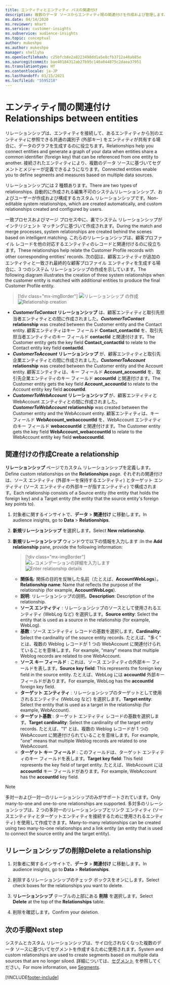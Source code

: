```yaml
---
title: エンティティとエンティティ パスの関連付け
description: 複数のデータ ソースからエンティティ間の関連付けを作成および管理します。
ms.date: 04/14/2020
ms.reviewer: mhart
ms.service: customer-insights
ms.subservice: audience-insights
ms.topic: conceptual
author: mukeshpo
ms.author: mukeshpo
manager: shellyha
ms.openlocfilehash: c25bfcb8e2a8223498dd1a5e8cfb3712a40ab85e
ms.sourcegitcommit: bae40184312ab27b95c140a044875c2daea37951
ms.translationtype: HT
ms.contentlocale: ja-JP
ms.lasthandoff: 03/15/2021
ms.locfileid: "5595218"
---
```

# <a name="relationships-between-entities"></a><span data-ttu-id="fb393-103">エンティティ間の関連付け</span><span class="sxs-lookup"><span data-stu-id="fb393-103">Relationships between entities</span></span>

<span data-ttu-id="fb393-104">リレーションシップは、エンティティを接続して、あるエンティティから別のエンティティに参照できる共通の識別子 (外部キー) をエンティティが共有する場合に、データのグラフを生成するのに役立ちます。</span><span class="sxs-lookup"><span data-stu-id="fb393-104">Relationships help you connect entities and generate a graph of your data when entities share a common identifier (foreign key) that can be referenced from one entity to another.</span></span> <span data-ttu-id="fb393-105">接続されたエンティティにより、複数のデータ ソースに基づいてセグメントとメジャーが定義できるようになります。</span><span class="sxs-lookup"><span data-stu-id="fb393-105">Connected entities enable you to define segments and measures based on multiple data sources.</span></span>

<span data-ttu-id="fb393-106">リレーションシップには 2 種類あります。</span><span class="sxs-lookup"><span data-stu-id="fb393-106">There are two types of relationships.</span></span> <span data-ttu-id="fb393-107">自動的に作成される編集不可のシステムリレーションシップ、およびユーザーが作成および構成するカスタム リレーションシップです。</span><span class="sxs-lookup"><span data-stu-id="fb393-107">Non-editable system relationships, which are created automatically, and custom relationships created and configured by users.</span></span>

<span data-ttu-id="fb393-108">一致プロセスおよびマージ プロセス中に、裏でシステム リレーションシップがインテリジェント マッチングに基づいて作成されます。</span><span class="sxs-lookup"><span data-stu-id="fb393-108">During the match and merge processes, system relationships are created behind the scenes based on intelligent matching.</span></span> <span data-ttu-id="fb393-109">これらのリレーションシップは、顧客プロファイル レコードを他の対応するエンティティのレコードと関連付けるのに役立ちます。</span><span class="sxs-lookup"><span data-stu-id="fb393-109">These relationships help relate the Customer Profile records with other corresponding entities' records.</span></span> <span data-ttu-id="fb393-110">次の図は、顧客エンティティが追加のエンティティと一致され最終的な顧客プロファイル エンティティを生成する場合に、3 つのシステム リレーションシップの作成を示しています。</span><span class="sxs-lookup"><span data-stu-id="fb393-110">The following diagram illustrates the creation of three system relationships when the customer entity is matched with additional entities to produce the final Customer Profile entity.</span></span>

> [!div class="mx-imgBorder"]
> <span data-ttu-id="fb393-111">![リレーションシップ の作成](media/relationships-entities-merge.png "リレーションシップ の作成")</span><span class="sxs-lookup"><span data-stu-id="fb393-111">![Relationship creation](media/relationships-entities-merge.png "Relationship creation")</span></span>

- <span data-ttu-id="fb393-112">***CustomerToContact* リレーションシップ** は、顧客エンティティと取引先担当者エンティティとの間に作成されました。</span><span class="sxs-lookup"><span data-stu-id="fb393-112">***CustomerToContact* relationship** was created between the Customer entity and the Contact entity.</span></span> <span data-ttu-id="fb393-113">顧客エンティティはキー フィールド **Contact_contactId** を、取引先担当者エンティティのキー フィールド **contactId** と関連付けます。</span><span class="sxs-lookup"><span data-stu-id="fb393-113">The Customer entity gets the key field **Contact_contactId** to relate to the Contact entity key field **contactId**.</span></span>
- <span data-ttu-id="fb393-114">***CustomerToAccount* リレーションシップ** が、顧客エンティティと取引先企業エンティティとの間に作成されました。</span><span class="sxs-lookup"><span data-stu-id="fb393-114">***CustomerToAccount* relationship** was created between the Customer entity and the Account entity.</span></span> <span data-ttu-id="fb393-115">顧客エンティティは、キー フィールド **Account_accountId** を、取引先企業エンティティのキー フィールド **accountId** と関連付けます。</span><span class="sxs-lookup"><span data-stu-id="fb393-115">The Customer entity gets the key field **Account_accountId** to relate to the Account entity key field **accountId**.</span></span>
- <span data-ttu-id="fb393-116">***CustomerToWebAccount* リレーションシップ** が、顧客エンティティと WebAccount エンティティとの間に作成されました。</span><span class="sxs-lookup"><span data-stu-id="fb393-116">***CustomerToWebAccount* relationship** was created between the Customer entity and the WebAccount entity.</span></span> <span data-ttu-id="fb393-117">顧客エンティティは、キー フィールド **WebAccount_webaccountId** を、WebAccount エンティティのキー フィールド **webaccountId** と関連付けます。</span><span class="sxs-lookup"><span data-stu-id="fb393-117">The Customer entity gets the key field **WebAccount_webaccountId** to relate to the WebAccount entity key field **webaccountId**.</span></span>

## <a name="create-a-relationship"></a><span data-ttu-id="fb393-118">関連付けの作成</span><span class="sxs-lookup"><span data-stu-id="fb393-118">Create a relationship</span></span>

<span data-ttu-id="fb393-119">**リレーションシップ** ページでカスタム リレーションシップを定義します。</span><span class="sxs-lookup"><span data-stu-id="fb393-119">Define custom relationships on the **Relationships** page.</span></span> <span data-ttu-id="fb393-120">それぞれの関連付けは、ソース エンティティ (外部キーを保持するエンティティ) とターゲット エンティティ (ソース エンティティの外部キーが指すエンティティ) で構成されます。</span><span class="sxs-lookup"><span data-stu-id="fb393-120">Each relationship consists of a Source entity (the entity that holds the foreign key) and a Target entity (the entity that the source entity's foreign key points to).</span></span>

1. <span data-ttu-id="fb393-121">対象者に関するインサイトで、**データ** > **関連付け** に移動します。</span><span class="sxs-lookup"><span data-stu-id="fb393-121">In audience insights, go to **Data** > **Relationships**.</span></span>

2. <span data-ttu-id="fb393-122">**新規リレーションシップ** を選択します。</span><span class="sxs-lookup"><span data-stu-id="fb393-122">Select **New relationship**.</span></span>

3. <span data-ttu-id="fb393-123">**新規リレーションシップ** ウィンドウで以下の情報を入力します :</span><span class="sxs-lookup"><span data-stu-id="fb393-123">In the **Add relationship** pane, provide the following information:</span></span>

   > [!div class="mx-imgBorder"]
   > <span data-ttu-id="fb393-124">![レコメンデーションの詳細を入力します](media/relationships-add.png "レコメンデーション詳細の入力")</span><span class="sxs-lookup"><span data-stu-id="fb393-124">![Enter relationship details](media/relationships-add.png "Enter relationship details")</span></span>

   - <span data-ttu-id="fb393-125">**関係名**: 関係の目的を反映した名前（たとえば、**AccountWebLogs**）。</span><span class="sxs-lookup"><span data-stu-id="fb393-125">**Relationship name**: Name that reflects the purpose of the relationship (for example, **AccountWebLogs**).</span></span>
   - <span data-ttu-id="fb393-126">**説明**: リレーションシップの説明。</span><span class="sxs-lookup"><span data-stu-id="fb393-126">**Description**: Description of the relationship.</span></span>
   - <span data-ttu-id="fb393-127">**ソース エンティティ** : リレーションシップのソースとして使用されるエンティティ (WebLog など) を選択します。</span><span class="sxs-lookup"><span data-stu-id="fb393-127">**Source entity**: Select the entity that is used as a source in the relationship (for example, WebLog).</span></span>
   - <span data-ttu-id="fb393-128">**基数** : ソース エンティティ レコードの基数を選択します。</span><span class="sxs-lookup"><span data-stu-id="fb393-128">**Cardinality**: Select the cardinality of the source entity records.</span></span> <span data-ttu-id="fb393-129">たとえば、"多く" とは、複数の Weblog レコードが 1 つの WebAccount に関連付けられていることを意味します。</span><span class="sxs-lookup"><span data-stu-id="fb393-129">For example, "many" means that multiple Weblog records are related to one WebAccount.</span></span>
   - <span data-ttu-id="fb393-130">**ソース キー フィールド** : これは、ソース エンティティの外部キー フィールドを表します。</span><span class="sxs-lookup"><span data-stu-id="fb393-130">**Source key field**: This represents the foreign key field in the source entity.</span></span> <span data-ttu-id="fb393-131">たとえば、WebLog には **accountId** 外部キー フィールドがあります。</span><span class="sxs-lookup"><span data-stu-id="fb393-131">For example, WebLog has the **accountId** foreign key field.</span></span>
   - <span data-ttu-id="fb393-132">**ターゲット エンティティ** : リレーションシップのターゲットとして使用されるエンティティ (WebLog など) を選択します。</span><span class="sxs-lookup"><span data-stu-id="fb393-132">**Target entity**: Select the entity that is used as a target in the relationship (for example, WebAccount).</span></span>
   - <span data-ttu-id="fb393-133">**ターゲット基数** : ターゲット エンティティ レコードの基数を選択します。</span><span class="sxs-lookup"><span data-stu-id="fb393-133">**Target cardinality**: Select the cardinality of the target entity records.</span></span> <span data-ttu-id="fb393-134">たとえば、"1" とは、複数の Weblog レコードが 1 つの WebAccount に関連付けられていることを意味します。</span><span class="sxs-lookup"><span data-stu-id="fb393-134">For example, "one" means that multiple Weblog records are related to one WebAccount.</span></span>
   - <span data-ttu-id="fb393-135">**ターゲット キー フィールド** : このフィールドは、ターゲット エンティティのキー フィールドを表します。</span><span class="sxs-lookup"><span data-stu-id="fb393-135">**Target key field**: This field represents the key field of target entity.</span></span> <span data-ttu-id="fb393-136">たとえば、WebAccount には **accountId** キー フィールドがあります。</span><span class="sxs-lookup"><span data-stu-id="fb393-136">For example, WebAccount has the **accountId** key field.</span></span>

> [!NOTE]
> <span data-ttu-id="fb393-137">多対一および一対一のリレーションシップのみがサポートされています。</span><span class="sxs-lookup"><span data-stu-id="fb393-137">Only many-to-one and one-to-one relationships are supported.</span></span> <span data-ttu-id="fb393-138">多対多のリレーションシップは、2 つの多対一のリレーションシップとリンク エンティティ (ソースエンティティとターゲットエンティティを接続するために使用されるエンティティ) を使用して作成できます。</span><span class="sxs-lookup"><span data-stu-id="fb393-138">Many-to-many relationships can be created using two many-to-one relationships and a link entity (an entity that is used to connect the source entity and the target entity).</span></span>

## <a name="delete-a-relationship"></a><span data-ttu-id="fb393-139">リレーションシップの削除</span><span class="sxs-lookup"><span data-stu-id="fb393-139">Delete a relationship</span></span>

1. <span data-ttu-id="fb393-140">対象者に関するインサイトで、**データ** > **関連付け** に移動します。</span><span class="sxs-lookup"><span data-stu-id="fb393-140">In audience insights, go to **Data** > **Relationships**.</span></span>

2. <span data-ttu-id="fb393-141">削除するリレーションシップのチェック ボックスをオンにします。</span><span class="sxs-lookup"><span data-stu-id="fb393-141">Select check boxes for the relationships you want to delete.</span></span>

3. <span data-ttu-id="fb393-142">**リレーションシップ** テーブルの上部にある **削除** を選択します。</span><span class="sxs-lookup"><span data-stu-id="fb393-142">Select **Delete** at the top of the **Relationships** table.</span></span>

4. <span data-ttu-id="fb393-143">削除を確認します。</span><span class="sxs-lookup"><span data-stu-id="fb393-143">Confirm your deletion.</span></span>

## <a name="next-step"></a><span data-ttu-id="fb393-144">次の手順</span><span class="sxs-lookup"><span data-stu-id="fb393-144">Next step</span></span>

<span data-ttu-id="fb393-145">システムとカスタム リレーションシップは、サイロ化されなくなった複数のデータ ソースに基づいてセグメントを作成するために使用されます。</span><span class="sxs-lookup"><span data-stu-id="fb393-145">System and custom relationships are used to create segments based on multiple data sources that are no longer siloed.</span></span> <span data-ttu-id="fb393-146">詳細については、[セグメント](segments.md) を参照してください。</span><span class="sxs-lookup"><span data-stu-id="fb393-146">For more information, see [Segments](segments.md).</span></span>


[!INCLUDE[footer-include](../includes/footer-banner.md)]